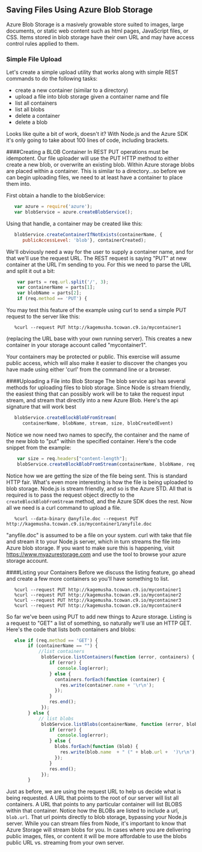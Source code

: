 Saving Files Using Azure Blob Storage
--------
Azure Blob Storage is a masively growable store suited to images, 
large documents, or static web content such as html pages, JavaScript files, 
or CSS.  Items stored in blob storage have their own URL and may have access
control rules applied to them.

### Simple File Upload  
Let's create a simple upload utility that works along with simple REST commands
to do the following tasks:

-   create a new container (similar to a directory)
-   upload a file into blob storage given a container name and file
-   list all containers 
-   list all blobs
-   delete a container
-   delete a blob

Looks like quite a bit of work, doesn't it?  With Node.js and the Azure SDK it's
only going to take about 100 lines of code, including brackets.

####Creating a BLOB Container
In REST PUT operations must be
idempotent.  Our file uploader will use the PUT HTTP method to either create
a new blob, or overwrite an existing blob.  Within Azure storage blobs are placed
within a container.  This is similar to a directory...so before we can begin
uploading files, we need to at least have a container to place them into.

First obtain a handle to the blobService:

```JavaScript
   var azure = require('azure');
   var blobService = azure.createBlobService();
```

Using that handle, a container may be created like this:

```JavaScript
   blobService.createContainerIfNotExists(containerName, {
      publicAccessLevel: 'blob'}, containerCreated);
```

We'll obviously need a way for the user to supply a container name, and for that
we'll use the request URL.  The REST request is saying "PUT" at new container
at the URL I'm sending to you.  For this we need to parse the URL and split it out a bit:

```JavaScript
    var parts = req.url.split('/', 3);
    var containerName = parts[1];
    var blobName = parts[2];
    if (req.method == 'PUT') {
```

You may test this feature of the example using curl to send a simple PUT request
to the server like this:

```
   %curl --request PUT http://kagemusha.tcowan.c9.io/mycontainer1
```

(replacing the URL base with your own running server).  This creates a new container
in your storage account called "mycontainer1".

Your containers may be protected or public.  This exercise will assume public 
access, which will also make it easier to discover the changes you have made
using either 'curl' from the command line or a browser.

####Uploading a File into Blob Storage
The blob service api has several methods for uploading files to blob storage.
Since Node is stream friendly, the easiest thing that can possibly work will
be to take the request input stream, and stream that directly into a new
Azure Blob.  Here's the api signature that will work best

```JavaScript
   blobService.createBlockBlobFromStream( 
      containerName, blobName, stream, size, blobCreatedEvent)
```

Notice we now need two names to specify, the container and the name of the new
blob to "put" within the specified container.  Here's the code snippet from the 
example:

```JavaScript
    var size = req.headers["content-length"];
    blobService.createBlockBlobFromStream(containerName, blobName, req, size, blobCreated);
```

Notice how we are getting the size of the file being sent.  This is standard 
HTTP fair.  What's even more interesting is how the file is being uploaded
to blob storage.  Node.js is stream friendly, and so is the Azure STD.  All that is
required is to pass the request object directly to the <code>createBlockBlobFromStream</code> method,
and the Azure SDK does the rest.  Now all we need is a curl command to upload a file.

```
   %curl --data-binary @anyfile.doc --request PUT http://kagemusha.tcowan.c9.io/mycontainer1/anyfile.doc
```
"anyfile.doc" is assumed to be a file on your system.  curl with take that file
and stream it to your Node.js server, which in turn streams the file into Azure
blob storage.  If you want to make sure this is happening, visit https://www.myazurestorage.com and use
the tool to browse your azure storage account.

####Listing your Containers
Before we discuss the listing feature, go ahead and create a few more containers so you'll have something
to list.

```
   %curl --request PUT http://kagemusha.tcowan.c9.io/mycontainer1
   %curl --request PUT http://kagemusha.tcowan.c9.io/mycontainer2
   %curl --request PUT http://kagemusha.tcowan.c9.io/mycontainer3
   %curl --request PUT http://kagemusha.tcowan.c9.io/mycontainer4

```

So far we've been using PUT to add new things to Azure storage.  Listing is a request
to "GET" a list of something, so naturally we'll use an HTTP GET.  Here's the code 
that lists both containers and blobs:

```JavaScript
   else if (req.method == 'GET') {
        if (containerName == "") {
            //list containers
             blobService.listContainers(function (error, containers) {
                if (error) {
                   console.log(error);
                } else {
                  containers.forEach(function (container) {
                    res.write(container.name + '\r\n');
                  });
                }
                res.end();
             });
        } else {
            // list blobs
             blobService.listBlobs(containerName, function (error, blobs) {
                if (error) {
                   console.log(error);
                } else {
                  blobs.forEach(function (blob) { 
                    res.write(blob.name  + " (" + blob.url +  ')\r\n');
                  });
                }
                res.end();
             });
        }
```

Just as before, we are using the request URL to help us decide what is being requested.
A URL that points to the root of our server will list all containers.  A URL that points
to any particular container will list BLOBS within that container.  Notice how the BLOBs are listed to
include a url, <code>blob.url</code>.  That url points directly to blob storage, bypassing
your Node.js server.  While you can stream files from Node, it's important to know that
Azure Storage will stream blobs for you.  In cases where you are delivering public images, files, or content it 
will be more affordable to use the blobs public URL vs. streaming from your own server.

